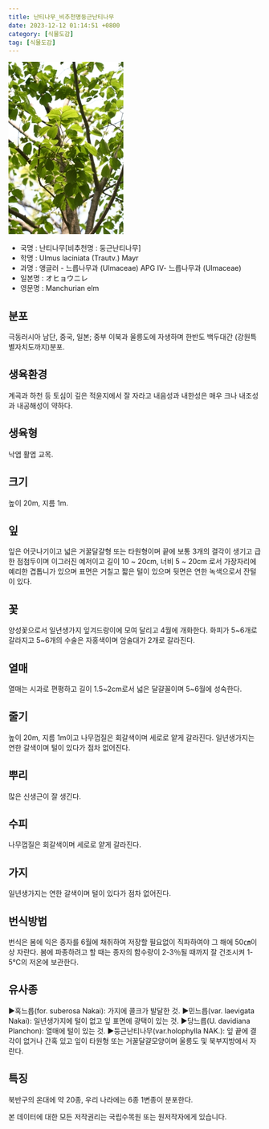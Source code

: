 ```yaml
---
title: 난티나무_비추천명둥근난티나무
date: 2023-12-12 01:14:51 +0800
category: [식물도감]
tag: [식물도감]
---
```




![난티나무[비추천명 : 둥근난티나무]](/assets/img/fileUpload/plants/basic/Ulmaceae/Ulmus/1031/1031_10_th2.JPG)
- 국명 : 난티나무[비추천명 : 둥근난티나무]
- 학명 : Ulmus laciniata (Trautv.) Mayr
- 과명 : 앵글러 - 느릅나무과 (Ulmaceae) APG Ⅳ- 느릅나무과 (Ulmaceae)
- 일본명 : オヒョウニレ
- 영문명 : Manchurian elm


## 분포
극동러시아 남단, 중국, 일본; 중부 이북과 울릉도에 자생하며 한반도 백두대간 (강원특별자치도까지)분포.
## 생육환경
계곡과 하천 등 토심이 깊은 적윤지에서 잘 자라고 내음성과 내한성은 매우 크나 내조성과 내공해성이 약하다.
## 생육형
낙엽 활엽 교목.
## 크기
높이 20m, 지름 1m. 
## 잎
잎은 어긋나기이고 넓은 거꿀달걀형 또는 타원형이며 끝에 보통 3개의 결각이 생기고 급한 점첨두이며 이그러진 예저이고 길이 10 ~ 20cm, 너비 5 ~ 20cm 로서 가장자리에 예리한 겹톱니가 있으며 표면은 거칠고 짧은 털이 있으며 뒷면은 연한 녹색으로서 잔털이 있다.
## 꽃
양성꽃으로서 일년생가지 잎겨드랑이에 모여 달리고 4월에 개화한다. 화피가 5~6개로 갈라지고 5~6개의 수술은 자홍색이며 암술대가 2개로 갈라진다.
## 열매
열매는 시과로 편평하고 길이 1.5~2cm로서 넓은 달걀꼴이며 5~6월에 성숙한다.
## 줄기
높이 20m, 지름 1m이고 나무껍질은 회갈색이며 세로로 얕게 갈라진다. 일년생가지는 연한 갈색이며 털이 있다가 점차 없어진다.
## 뿌리
많은 신생근이 잘 생긴다.
## 수피
나무껍질은 회갈색이며 세로로 얕게 갈라진다.
## 가지
일년생가지는 연한 갈색이며 털이 있다가 점차 없어진다.
## 번식방법
번식은 봄에 익은 종자를 6월에 채취하여 저장할 필요없이 직파하여야 그 해에 50㎝이상 자란다.  봄에 파종하려고 할 때는 종자의 함수량이 2-3％될 때까지 잘 건조시켜 1-5℃의 저온에 보관한다.
## 유사종
▶혹느릅(for. suberosa Nakai): 가지에 콜크가 발달한 것.
▶민느릅(var. laevigata Nakai): 일년생가지에 털이 없고 잎 표면에 광택이 있는 것.
▶당느릅(U. davidiana Planchon): 열매에 털이 있는 것.
▶둥근난티나무(var.holophylla NAK.): 잎 끝에 결각이 없거나 간혹 있고 잎이 타원형 또는 거꿀달걀모양이며 울릉도 및 북부지방에서 자란다.
## 특징
북반구의 온대에 약 20종, 우리 나라에는 6종 1변종이 분포한다.






본 데이터에 대한 모든 저작권리는 국립수목원 또는 원저작자에게 있습니다.
